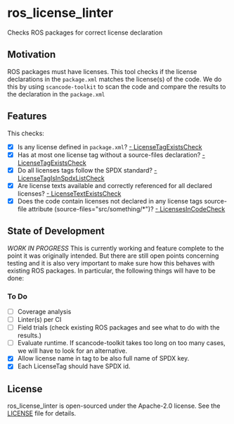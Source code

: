 # ros_license_linter
Checks ROS packages for correct license declaration

## Motivation
ROS packages must have licenses. 
This tool checks if the license declarations in the `package.xml` matches the license(s) of the code.
We do this by using `scancode-toolkit` to scan the code and compare the results to the declaration in the `package.xml`

## Features
This checks:
- [x] Is any license defined in `package.xml`?
    [- LicenseTagExistsCheck](src/ros_license_linter/checks.py#L92)
- [x] Has at most one license tag without a source-files declaration?
    [- LicenseTagExistsCheck](src/ros_license_linter/checks.py#L92)
- [x] Do all licenses tags follow the SPDX standard?
    [- LicenseTagIsInSpdxListCheck](src/ros_license_linter/checks.py#L106)
- [x] Are license texts available and correctly referenced for all declared licenses?
    [- LicenseTextExistsCheck](src/ros_license_linter/checks.py#L125)
- [x] Does the code contain licenses not declared in any license tags source-file attribute (source-files="src/something/*")?
    [- LicensesInCodeCheck](src/ros_license_linter/checks.py#L184)

## State of Development
*WORK IN PROGRESS*
This is currently working and feature complete to the point it was originally intended.
But there are still open points concerning testing and it is also very important to make sure how this behaves with existing ROS packages.
In particular, the following things will have to be done:

### To Do
- [ ] Coverage analysis
- [ ] Linter(s) per CI
- [ ] Field trials (check existing ROS packages and see what to do with the results.)
- [ ] Evaluate runtime. If scancode-toolkit takes too long on too many cases, we will have to look for an alternative.
- [x] Allow license name in tag to be also full name of SPDX key.
- [x] Each LicenseTag should have SPDX id.

## License
ros_license_linter is open-sourced under the Apache-2.0 license. See the
[LICENSE](LICENSE) file for details.
